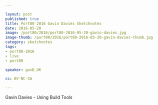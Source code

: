 ```yaml
---

layout: post
published: true
title: Port80 2016 Gavin Davies Sketchnotes
date: 2016-05-20
image: /port80/2016/port80-2016-05-20-gavin-davies.jpg
image-thumb: /port80/2016/port80-2016-05-20-gavin-davies-thumb.jpg
category: sketchnotes
tags:
- port80-2016
- live
- port80

speaker: gavD_UK

cc: BY-NC-SA

---
```


Gavin Davies - Using Build Tools
